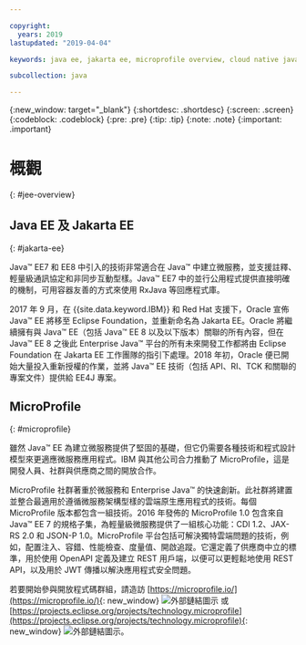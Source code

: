 ```yaml
---

copyright:
  years: 2019
lastupdated: "2019-04-04"

keywords: java ee, jakarta ee, microprofile overview, cloud native java, cloud native microprofile

subcollection: java

---
```


{:new_window: target="_blank"}
{:shortdesc: .shortdesc}
{:screen: .screen}
{:codeblock: .codeblock}
{:pre: .pre}
{:tip: .tip}
{:note: .note}
{:important: .important}

# 概觀
{: #jee-overview}

## Java EE 及 Jakarta EE
{: #jakarta-ee}

Java&trade; EE7 和 EE8 中引入的技術非常適合在 Java&trade; 中建立微服務，並支援註釋、輕量級通訊協定和非同步互動型樣。Java&trade; EE7 中的並行公用程式提供直接明確的機制，可用容器友善的方式來使用 RxJava 等回應程式庫。

2017 年 9 月，在 {{site.data.keyword.IBM}} 和 Red Hat 支援下，Oracle 宣佈 Java&trade; EE 將移至 Eclipse Foundation，並重新命名為 Jakarta EE。Oracle 將繼續擁有與 Java&trade; EE（包括 Java&trade; EE 8 以及以下版本）關聯的所有內容，但在 Java&trade; EE 8 之後此 Enterprise Java&trade; 平台的所有未來開發工作都將由 Eclipse Foundation 在 Jakarta EE 工作團隊的指引下處理。2018 年初，Oracle 便已開始大量投入重新授權的作業，並將 Java&trade; EE 技術（包括 API、RI、TCK 和關聯的專案文件）提供給 EE4J 專案。

## MicroProfile
{: #microprofile}

雖然 Java&trade; EE 為建立微服務提供了堅固的基礎，但它仍需要各種技術和程式設計模型來更適應微服務應用程式。IBM 與其他公司合力推動了 MicroProfile，這是開發人員、社群與供應商之間的開放合作。

MicroProfile 社群著重於微服務和 Enterprise Java&trade; 的快速創新。此社群將建置並整合最適用於遵循微服務架構型樣的雲端原生應用程式的技術。每個 MicroProfile 版本都包含一組技術。2016 年發佈的 MicroProfile 1.0 包含來自 Java&trade; EE 7 的規格子集，為輕量級微服務提供了一組核心功能：CDI 1.2、JAX-RS 2.0 和 JSON-P 1.0。MicroProfile 平台包括可解決獨特雲端問題的技術，例如，配置注入、容錯、性能檢查、度量值、開啟追蹤。它還定義了供應商中立的標準，用於使用 OpenAPI 定義及建立 REST 用戶端，以便可以更輕鬆地使用 REST API，以及用於 JWT 傳播以解決應用程式安全問題。

若要開始參與開放程式碼群組，請造訪 [https://microprofile.io/](https://microprofile.io/){: new_window} ![外部鏈結圖示](../icons/launch-glyph.svg "外部鏈結圖示") 或 [https://projects.eclipse.org/projects/technology.microprofile](https://projects.eclipse.org/projects/technology.microprofile){: new_window} ![外部鏈結圖示](../icons/launch-glyph.svg "外部鏈結圖示")。
